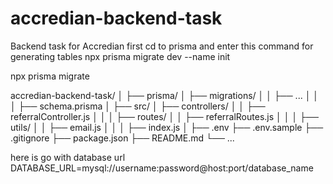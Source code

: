 # accredian-backend-task
Backend task for Accredian
first cd to prisma and enter this command for generating tables
npx prisma migrate dev --name init
<!-- this command for the particular tables -->
npx prisma migrate
<!-- this command for all tables -->

<!-- here is project flow -->
accredian-backend-task/
│
├── prisma/
│   ├── migrations/
│   │   ├── ...
│   │
│   ├── schema.prisma
│
├── src/
│   ├── controllers/
│   │   ├── referralController.js
│   │
│   ├── routes/
│   │   ├── referralRoutes.js
│   │
│   ├── utils/
│   │   ├── email.js
│   │
│   ├── index.js
│
├── .env
├── .env.sample
├── .gitignore
├── package.json
├── README.md
└── ...


here is go with database url
DATABASE_URL=mysql://username:password@host:port/database_name
